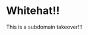 <!DOCTYPE html>
<html>
  <body>
    <h1>
      Whitehat!!
    </h1>
    <p>
      This is a subdomain takeover!!!
    </p>
  </body>
</html>
